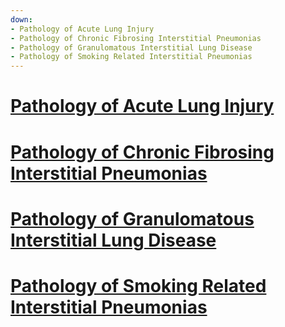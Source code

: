 ```yaml
---
down:
- Pathology of Acute Lung Injury
- Pathology of Chronic Fibrosing Interstitial Pneumonias
- Pathology of Granulomatous Interstitial Lung Disease
- Pathology of Smoking Related Interstitial Pneumonias
---
```

   
# [Pathology of Acute Lung Injury](../../Pulmonary%20Medicine/13.%20Pulmonary%20Pathology/Pathology%20of%20Parenchymal%20Diseases/Pathology%20of%20Acute%20Lung%20Injury.md)   
   
# [Pathology of Chronic Fibrosing Interstitial Pneumonias](../../Pulmonary%20Medicine/13.%20Pulmonary%20Pathology/Pathology%20of%20Parenchymal%20Diseases/Pathology%20of%20Chronic%20Fibrosing%20Interstitial%20Pneumonias.md)   
   
# [Pathology of Granulomatous Interstitial Lung Disease](../../Pulmonary%20Medicine/13.%20Pulmonary%20Pathology/Pathology%20of%20Parenchymal%20Diseases/Pathology%20of%20Granulomatous%20Interstitial%20Lung%20Disease.md)   
   
# [Pathology of Smoking Related Interstitial Pneumonias](../../Pulmonary%20Medicine/13.%20Pulmonary%20Pathology/Pathology%20of%20Parenchymal%20Diseases/Pathology%20of%20Smoking%20Related%20Interstitial%20Pneumonias.md)